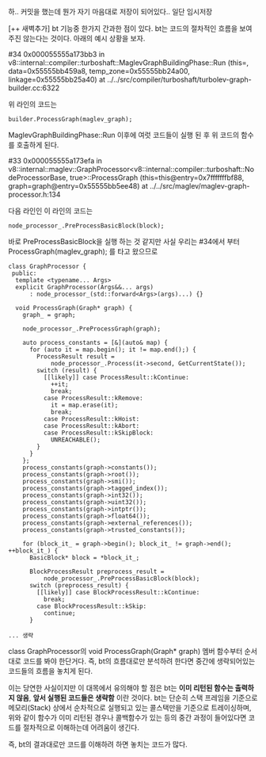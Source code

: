 하.. 커밋을 했는데 뭔가 자기 마음대로 저장이 되어있다.. 일단 임시저장


[++ 새벽추가] bt 기능중 한가지 간과한 점이 있다. bt는 코드의 절차적인 흐름을 보여주진 않는다는 것이다. 아래의 예시 상황을 보자.

#34 0x000055555a173bb3 in v8::internal::compiler::turboshaft::MaglevGraphBuildingPhase::Run (this=<optimized out>, data=0x55555bb459a8, temp_zone=0x55555bb24a00, linkage=0x55555bb25a40) at ../../src/compiler/turboshaft/turbolev-graph-builder.cc:6322

위 라인의 코드는

```
builder.ProcessGraph(maglev_graph);
```

MaglevGraphBuildingPhase::Run 이후에 여럿 코드들이 실행 된 후 위 코드의 함수를 호출하게 된다.

#33 0x000055555a173efa in v8::internal::maglev::GraphProcessor<v8::internal::compiler::turboshaft::NodeProcessorBase, true>::ProcessGraph (this=this@entry=0x7fffffffbf88, graph=graph@entry=0x55555bb5ee48) at ../../src/maglev/maglev-graph-processor.h:134

다음 라인인 이 라인의 코드는

```
node_processor_.PreProcessBasicBlock(block);
```

바로 PreProcessBasicBlock을 실행 하는 것 같지만 사실 우리는 #34에서 부터 ProcessGraph(maglev_graph); 를 타고 왔으므로 

```
class GraphProcessor {
 public:
  template <typename... Args>
  explicit GraphProcessor(Args&&... args)
      : node_processor_(std::forward<Args>(args)...) {}

  void ProcessGraph(Graph* graph) {
    graph_ = graph;

    node_processor_.PreProcessGraph(graph);

    auto process_constants = [&](auto& map) {
      for (auto it = map.begin(); it != map.end();) {
        ProcessResult result =
            node_processor_.Process(it->second, GetCurrentState());
        switch (result) {
          [[likely]] case ProcessResult::kContinue:
            ++it;
            break;
          case ProcessResult::kRemove:
            it = map.erase(it);
            break;
          case ProcessResult::kHoist:
          case ProcessResult::kAbort:
          case ProcessResult::kSkipBlock:
            UNREACHABLE();
        }
      }
    };
    process_constants(graph->constants());
    process_constants(graph->root());
    process_constants(graph->smi());
    process_constants(graph->tagged_index());
    process_constants(graph->int32());
    process_constants(graph->uint32());
    process_constants(graph->intptr());
    process_constants(graph->float64());
    process_constants(graph->external_references());
    process_constants(graph->trusted_constants());

    for (block_it_ = graph->begin(); block_it_ != graph->end(); ++block_it_) {
      BasicBlock* block = *block_it_;

      BlockProcessResult preprocess_result =
          node_processor_.PreProcessBasicBlock(block);
      switch (preprocess_result) {
        [[likely]] case BlockProcessResult::kContinue:
          break;
        case BlockProcessResult::kSkip:
          continue;
      }

... 생략
```

class GraphProcessor의 void ProcessGraph(Graph* graph) 멤버 함수부터 순서대로 코드를 봐야 한단거다. 즉, bt의 흐름대로만 분석하려 한다면 중간에 생략되어있는 코드들의 흐름을 놓치게 된다.


이는 당연한 사실이지만 이 대목에서 유의해야 할 점은 bt는 **이미 리턴된 함수는 출력하지 않음**, **앞서 실행된 코드들은 생략함** 이란 것이다. 
bt는 단순히 스택 프레임을 기준으로 메모리(Stack) 상에서 순차적으로 실행되고 있는 콜스택만을 기준으로 트레이싱하며, 위와 같이 함수가 이미 리턴된 경우나 콜백함수가 있는 등의 중간 과정이 들어있다면 코드를 절차적으로 이해하는데 어려움이 생긴다.

즉, bt의 결과대로만 코드를 이해하려 하면 놓치는 코드가 많다.






